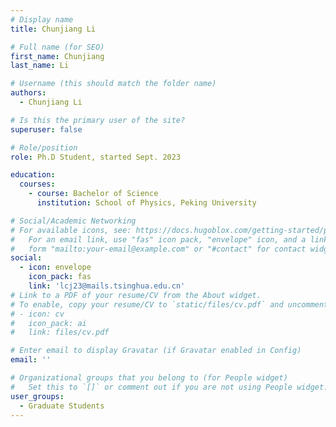 ```yaml
---
# Display name
title: Chunjiang Li

# Full name (for SEO)
first_name: Chunjiang 
last_name: Li

# Username (this should match the folder name)
authors:
  - Chunjiang Li

# Is this the primary user of the site?
superuser: false

# Role/position
role: Ph.D Student, started Sept. 2023

education:
  courses:
    - course: Bachelor of Science
      institution: School of Physics, Peking University

# Social/Academic Networking
# For available icons, see: https://docs.hugoblox.com/getting-started/page-builder/#icons
#   For an email link, use "fas" icon pack, "envelope" icon, and a link in the
#   form "mailto:your-email@example.com" or "#contact" for contact widget.
social:
  - icon: envelope
    icon_pack: fas
    link: 'lcj23@mails.tsinghua.edu.cn'
# Link to a PDF of your resume/CV from the About widget.
# To enable, copy your resume/CV to `static/files/cv.pdf` and uncomment the lines below.
# - icon: cv
#   icon_pack: ai
#   link: files/cv.pdf

# Enter email to display Gravatar (if Gravatar enabled in Config)
email: ''

# Organizational groups that you belong to (for People widget)
#   Set this to `[]` or comment out if you are not using People widget.
user_groups:
  - Graduate Students
---
```

